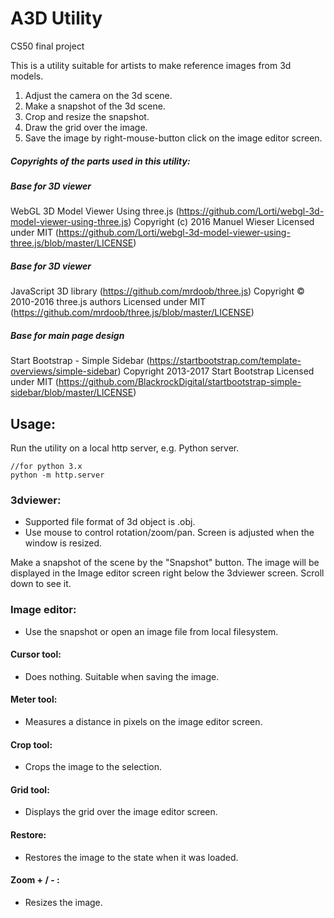 # A3D Utility
CS50 final project
 
This is a utility suitable for artists to make reference images from 3d models.
1. Adjust the camera on the 3d scene.
2. Make a snapshot of the 3d scene.
3. Crop and resize the snapshot.
4. Draw the grid over the image.
5. Save the image by right-mouse-button click on the image editor screen.

##### Copyrights of the parts used in this utility:

##### Base for 3D viewer
WebGL 3D Model Viewer Using three.js (https://github.com/Lorti/webgl-3d-model-viewer-using-three.js)
Copyright (c) 2016 Manuel Wieser
Licensed under MIT (https://github.com/Lorti/webgl-3d-model-viewer-using-three.js/blob/master/LICENSE) 

##### Base for 3D viewer
JavaScript 3D library (https://github.com/mrdoob/three.js)
Copyright © 2010-2016 three.js authors
Licensed under MIT (https://github.com/mrdoob/three.js/blob/master/LICENSE)


##### Base for main page design
Start Bootstrap - Simple Sidebar (https://startbootstrap.com/template-overviews/simple-sidebar)
Copyright 2013-2017 Start Bootstrap
Licensed under MIT (https://github.com/BlackrockDigital/startbootstrap-simple-sidebar/blob/master/LICENSE)
 
 

## Usage:
Run the utility on a local	http server, e.g. Python server. 

	//for python 3.x
 	python -m http.server

### 3dviewer:
* Supported file format of 3d object is .obj.
* Use mouse to control rotation/zoom/pan. Screen is adjusted when the window is resized.
		
Make a snapshot of the scene by the "Snapshot" button.
The image will be displayed in the Image editor screen right below the 3dviewer screen. Scroll down to see it.

### Image editor:
* Use the snapshot or open an image file from local filesystem.
		
#### Cursor tool:
* Does nothing. Suitable when saving the image.

#### Meter tool:
* Measures a distance in pixels on the image editor screen.

#### Crop tool:
* Crops the image to the selection.

#### Grid tool:
* Displays the grid over the image editor screen.

#### Restore:
* Restores the image to the state when it was loaded.

#### Zoom + / - :
* Resizes the image.
